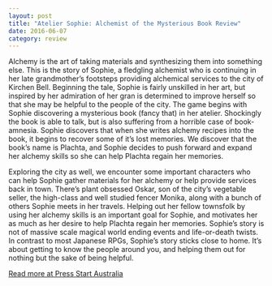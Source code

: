 ```yaml
---
layout: post
title: "Atelier Sophie: Alchemist of the Mysterious Book Review"
date: 2016-06-07
category: review
---
```



Alchemy is the art of taking materials and synthesizing them into something else. This is the story of Sophie, a fledgling alchemist who is continuing in her late grandmother’s footsteps providing alchemical services to the city of Kirchen Bell. Beginning the tale, Sophie is fairly unskilled in her art, but inspired by her admiration of her gran is determined to improve herself so that she may be helpful to the people of the city. The game begins with Sophie discovering a mysterious book (fancy that) in her atelier. Shockingly the book is able to talk, but is also suffering from a horrible case of book-amnesia. Sophie discovers that when she writes alchemy recipes into the book, it begins to recover some of it’s lost memories. We discover that the book’s name is Plachta, and Sophie decides to push forward and expand her alchemy skills so she can help Plachta regain her memories.

Exploring the city as well, we encounter some important characters who can help Sophie gather materials for her alchemy or help provide services back in town. There’s plant obsessed Oskar, son of the city’s vegetable seller, the high-class and well studied fencer Monika, along with a bunch of others Sophie meets in her travels. Helping out her fellow townsfolk by using her alchemy skills is an important goal for Sophie, and motivates her as much as her desire to help Plachta regain her memories. Sophie’s story is not of massive scale magical world ending events and life-or-death twists. In contrast to most Japanese RPGs, Sophie’s story sticks close to home. It’s about getting to know the people around you,  and helping them out for nothing but the sake of being helpful.

[Read more at Press Start Australia](http://press-start.com.au/reviews/playstation4-reviews/2016/06/07/atelier-sophie-alchemist-mysterious-book-review/)